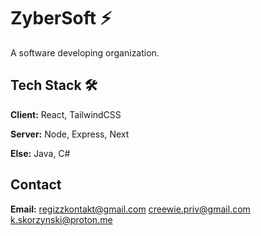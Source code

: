 
# ZyberSoft ⚡

A software developing organization.



## Tech Stack 🛠

**Client:** React, TailwindCSS

**Server:** Node, Express, Next

**Else:** Java, C#


## Contact

**Email:** regizzkontakt@gmail.com creewie.priv@gmail.com k.skorzynski@proton.me
